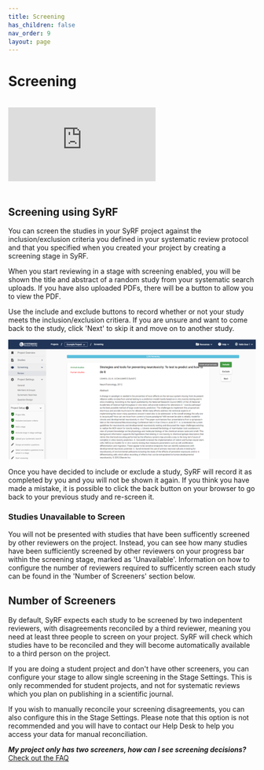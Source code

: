 ```yaml
---
title: Screening
has_children: false
nav_order: 9
layout: page
---
```


# Screening

<br/>

<!---Link to youtube help video:--->
<div class="youtube-wrapper">
    <iframe src="https://www.youtube.com/embed/JkkS82a8Msw?list=PLT9yacSnQZW85roKzVqoC11OiXm9pob-4" 
            title="" 
            frameborder="0" 
            allow="accelerometer; autoplay; clipboard-write; encrypted-media; gyroscope; picture-in-picture; web-share" 
            allowfullscreen>
    </iframe>
</div>

<br/>

## Screening using SyRF
You can screen the studies in your SyRF project against the inclusion/exclusion criteria you defined in your systematic review protocol and that you specified when you created your project by creating a screening stage in SyRF.

When you start reviewing in a stage with screening enabled, you will be shown the title and abstract of a random study from your systematic search uploads. If you have also uploaded PDFs, there will be a button to allow you to view the PDF.

Use the include and exclude buttons to record whether or not your study meets the inclusion/exclusion critiera. If you are unsure and want to come back to the study, click 'Next' to skip it and move on to another study.

![alttext](figs/Fig_Screening.png)

Once you have decided to include or exclude a study, SyRF will record it as completed by you and you will not be shown it again. If you think you have made a mistake, it is possible to click the back button on your browser to go back to your previous study and re-screen it.

### Studies Unavailable to Screen
You will not be presented with studies that have been sufficently screened by other reviewers on the project. Instead, you can see how many studies have been sufficiently screened by other reviewers on your progress bar within the screening stage, marked as 'Unavailable'. Information on how to configure the number of reviewers required to sufficently screen each study can be found in the 'Number of Screeners' section below.

## Number of Screeners
By default, SyRF expects each study to be screened by two indepentent reviewers, with disagreements reconciled by a third reviewer, meaning you need at least three people to screen on your project. SyRF will check which studies have to be reconciled and they will become automatically available to a third person on the project.

If you are doing a student project and don't have other screeners, you can configure your stage to allow single screening in the Stage Settings. This is only recommended for student projects, and not for systematic reviews which you plan on publishing in a scientific journal.

If you wish to manually reconcile your screening disagreements, you can also configure this in the Stage Settings. Please note that this option is not recommended and you will have to contact our Help Desk to help you access your data for manual reconciliation.

**_My project only has two screeners, how can I see screening decisions?_**<br/>
[Check out the FAQ](https://syrf.org.uk/faq)
